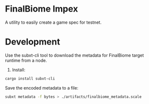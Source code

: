 # FinalBiome Impex

A utility to easily create a game spec for testnet.

# Development
Use the subxt-cli tool to download the metadata for FinalBiome target runtime from a node.

1. Install:
```sh
cargo install subxt-cli
```
Save the encoded metadata to a file:
```sh
subxt metadata -f bytes > ./artifacts/finalbiome_metadata.scale
```
